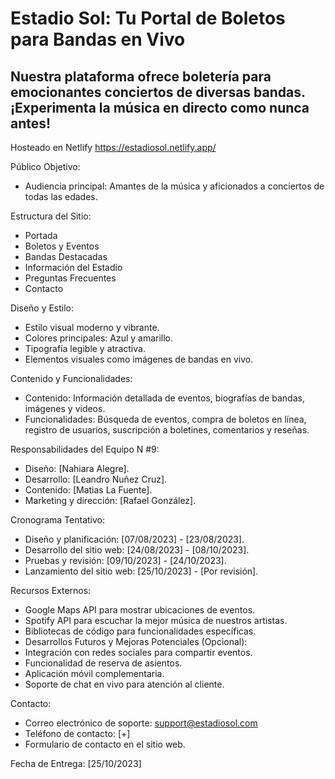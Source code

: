 # Estadio Sol: Tu Portal de Boletos para Bandas en Vivo
## Nuestra plataforma ofrece boletería para emocionantes conciertos de diversas bandas. ¡Experimenta la música en directo como nunca antes!

Hosteado en Netlify
https://estadiosol.netlify.app/

Público Objetivo:
- Audiencia principal: Amantes de la música y aficionados a conciertos de todas las edades.

Estructura del Sitio:
- Portada
- Boletos y Eventos
- Bandas Destacadas
- Información del Estadio
- Preguntas Frecuentes
- Contacto

Diseño y Estilo:
- Estilo visual moderno y vibrante.
- Colores principales: Azul y amarillo.
- Tipografía legible y atractiva.
- Elementos visuales como imágenes de bandas en vivo.

Contenido y Funcionalidades:
- Contenido: Información detallada de eventos, biografías de bandas, imágenes y videos.
- Funcionalidades: Búsqueda de eventos, compra de boletos en línea, registro de usuarios, suscripción a boletines, comentarios y reseñas.

Responsabilidades del Equipo N #9:
- Diseño: [Nahiara Alegre].
- Desarrollo: [Leandro Nuñez Cruz].
- Contenido: [Matias La Fuente].
- Marketing y dirección: [Rafael González].
  
Cronograma Tentativo:
- Diseño y planificación: [07/08/2023] - [23/08/2023].
- Desarrollo del sitio web: [24/08/2023] - [08/10/2023].
- Pruebas y revisión: [09/10/2023] - [24/10/2023].
- Lanzamiento del sitio web: [25/10/2023] - [Por revisión].

Recursos Externos:
- Google Maps API para mostrar ubicaciones de eventos.
- Spotify API para escuchar la mejor música de nuestros artistas.
- Bibliotecas de código para funcionalidades específicas.
- Desarrollos Futuros y Mejoras Potenciales (Opcional):
- Integración con redes sociales para compartir eventos.
- Funcionalidad de reserva de asientos.
- Aplicación móvil complementaria.
- Soporte de chat en vivo para atención al cliente.

Contacto:
- Correo electrónico de soporte: support@estadiosol.com
- Teléfono de contacto: [+]
- Formulario de contacto en el sitio web.

Fecha de Entrega:
[25/10/2023]
